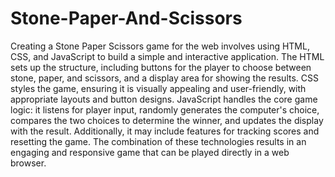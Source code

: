 # Stone-Paper-And-Scissors
Creating a Stone Paper Scissors game for the web involves using HTML, CSS, and JavaScript to build a simple and interactive application. 
The HTML sets up the structure, including buttons for the player to choose between stone, paper, and scissors, and a display area for showing the results. 
CSS styles the game, ensuring it is visually appealing and user-friendly, with appropriate layouts and button designs. 
JavaScript handles the core game logic: it listens for player input, randomly generates the computer's choice, compares the two choices to determine the winner, and updates the display with the result. Additionally, it may include features for tracking scores and resetting the game. The combination of these technologies results in an engaging and responsive game that can be played directly in a web browser.

